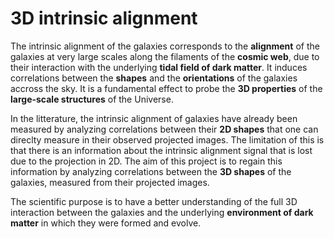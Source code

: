# 3D intrinsic alignment

The intrinsic alignment of the galaxies corresponds to the **alignment** of the galaxies at very large scales along the filaments of the **cosmic web**, due to their interaction with the underlying **tidal field of dark matter**. It induces correlations between the **shapes** and the **orientations** of the galaxies accross the sky. It is a fundamental effect to probe the **3D properties** of the **large-scale structures** of the Universe. 

In the litterature, the intrinsic alignment of galaxies have already been measured by analyzing correlations between their **2D shapes** that one can direclty measure in their observed projected images. The limitation of this is that there is an information about the intrinsic alignment signal that is lost due to the projection in 2D. The aim of this project is to regain this information by analyzing correlations between the **3D shapes** of the galaxies, measured from their projected images. 

The scientific purpose is to have a better understanding of the full 3D interaction between the galaxies and the underlying **environment of dark matter** in which they were formed and evolve. 
